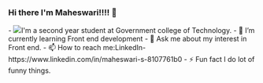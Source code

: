 ### Hi there I'm Maheswari!!!! 👋
<link rel="stylesheet" href="https://cdnjs.cloudflare.com/ajax/libs/font-awesome/4.7.0/css/font-awesome.min.css">
- <img src="https://fontawesome.com/v5.15/icons/graduation-cap?style=solid">I'm  a second year student at Government college of Technology. 
- 🌱 I’m currently learning Front end development
- 💬 Ask me about my interest in Front end.
- 📫 How to reach me:LinkedIn-https://www.linkedin.com/in/maheswari-s-8107761b0
- ⚡ Fun fact I do lot of funny things.

